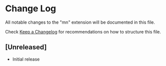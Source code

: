 # Change Log

All notable changes to the "mn" extension will be documented in this file.

Check [Keep a Changelog](http://keepachangelog.com/) for recommendations on how to structure this file.

## [Unreleased]

- Initial release
